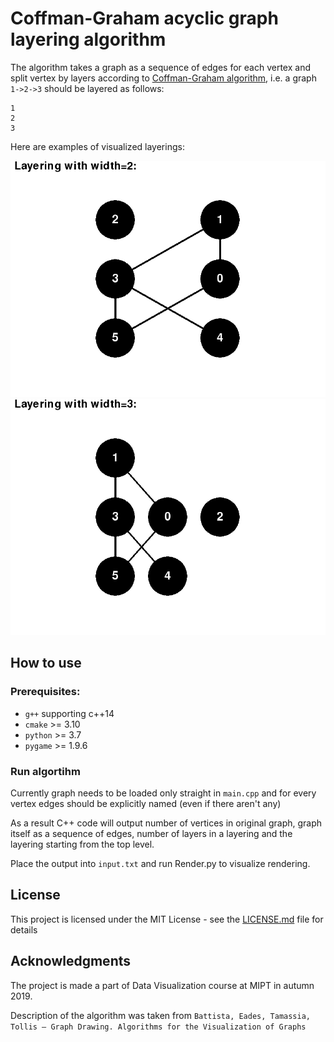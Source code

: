 # Coffman-Graham acyclic graph layering algorithm
The algorithm takes a graph as a sequence of edges for each vertex and split vertex by layers according to [Coffman-Graham algorithm](https://en.wikipedia.org/wiki/Coffman%E2%80%93Graham_algorithm), 
i.e. a graph `1->2->3` should be layered as follows:
```
1
2
3
```


Here are examples of visualized layerings:

![alt text](images/Layering_2.png)
![alt text](images/Layering_3.png)

## How to use
### Prerequisites:
* `g++` supporting c++14
* `cmake` >= 3.10
* `python` >= 3.7
* `pygame` >= 1.9.6

### Run algortihm
Currently graph needs to be loaded only straight in `main.cpp` 
and for every vertex edges should be explicitly named (even if there aren't any)

As a result C++ code will output number of vertices in original graph, graph itself as a sequence of edges, number of layers in a layering and the layering starting from the top level.

Place the output into `input.txt` and run Render.py to visualize rendering. 

## License
This project is licensed under the MIT License - see the [LICENSE.md]() file for details

## Acknowledgments
The project is made a part of Data Visualization course at MIPT in autumn 2019.

Description of the algorithm was taken from `Battista, Eades, Tamassia, Tollis — Graph Drawing. Algorithms for the Visualization of Graphs`

